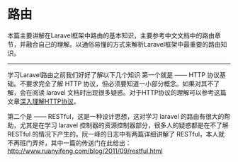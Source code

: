 # 路由

本篇主要讲解在Laravel框架中路由的基本知识，主要参考中文文档中的路由章节，并融合自己的理解。以通俗易懂的方式来解析Laravel框架中最重要的路由知识。

-------------------------

学习Laravel路由之前我们好好了解以下几个知识
第一个就是 —— HTTP 协议基础。不要求完全了解 HTTP 协议，但必须要知道一小部分概念。如果对其不了解，会在阅读 laravel 文档时出现很多疑惑。对于HTTP协议的理解可以参考这篇文章[深入理解HTTP协议](https://mp.weixin.qq.com/s/AK1Pb9rx0q5Hf8dq6HNOhw)。

第二个是 —— RESTful，这是一种设计思想，这对学习 laravel 的路由有很大的帮助，尤其是在学习 laravel 控制器的资源控制器部分，很多人的疑惑都是在不了解 RESTful 的情况下产生的。阮一峰的日志中有两篇详细讲解了 RESTful，本人就不再班门弄斧，其中一篇的传送门在此给出：http://www.ruanyifeng.com/blog/2011/09/restful.html

